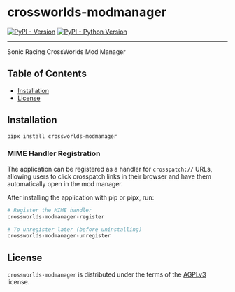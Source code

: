 # crossworlds-modmanager

[![PyPI - Version](https://img.shields.io/pypi/v/crossworlds-modmanager.svg)](https://pypi.org/project/crossworlds-modmanager)
[![PyPI - Python Version](https://img.shields.io/pypi/pyversions/crossworlds-modmanager.svg)](https://pypi.org/project/crossworlds-modmanager)

-----

Sonic Racing CrossWorlds Mod Manager

## Table of Contents

- [Installation](#installation)
- [License](#license)

## Installation

```console
pipx install crossworlds-modmanager
```

### MIME Handler Registration

The application can be registered as a handler for `crosspatch://` URLs, allowing users to click crosspatch links in their browser and have them automatically open in the mod manager.

After installing the application with pip or pipx, run:

```sh
# Register the MIME handler
crossworlds-modmanager-register

# To unregister later (before uninstalling)
crossworlds-modmanager-unregister
```

## License

`crossworlds-modmanager` is distributed under the terms of the [AGPLv3](https://www.gnu.org/licenses/agpl-3.0.en.html) license.
